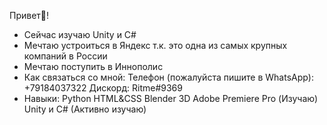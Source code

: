 Привет👋!

- Сейчас изучаю Unity и C#
- Мечтаю устроиться в Яндекс т.к. это одна из самых крупных компаний в России
- Мечтаю поступить в Иннополис
- Как связаться со мной:
    Телефон (пожалуйста пишите в WhatsApp): +79184037322
    Дискорд: Ritme#9369
- Навыки:
    Python 
    HTML&CSS 
    Blender 3D 
    Adobe Premiere Pro (Изучаю) 
    Unity и С# (Активно изучаю)
  
